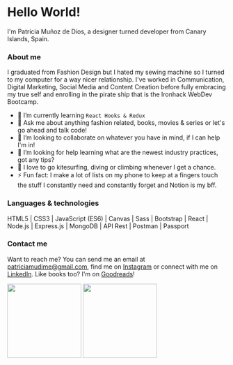 # Hello World!

I'm Patricia Muñoz de Dios, a designer turned developer from Canary Islands, Spain.

### About me

I graduated from Fashion Design but I hated my sewing machine so I turned to my computer for a way nicer relationship.
I've worked in Communication, Digital Marketing, Social Media and Content Creation before fully embracing my true self and enrolling in the pirate ship that is the Ironhack WebDev Bootcamp.

- 🌱  I’m currently learning `React Hooks & Redux`
- 💬  Ask me about anything fashion related, books, movies & series or let's go ahead and talk code!
- 👯  I’m looking to collaborate on whatever you have in mind, if I can help I'm in!
- 🤔  I’m looking for help learning what are the newest industry practices, got any tips?
- :muscle:  I love to go kitesurfing, diving or climbing whenever I get a chance.
- :zap:  Fun fact: I make a lot of lists on my phone to keep at a fingers touch the stuff I constantly need and constantly forget and Notion is my bff.


### Languages & technologies

HTML5 | CSS3 | JavaScript (ES6) | Canvas | Sass | Bootstrap | React | Node.js | Express.js | MongoDB | API Rest | Postman | Passport

### Contact me

Want to reach me? You can send me an email at patriciamudime@gmail.com, find me on [Instagram](https://www.instagram.com/patriciamdm/) or connect with me on [LinkedIn](https://www.linkedin.com/in/patriciamudime/). Like books too? I'm on [Goodreads](https://www.goodreads.com/patriciamdm)!



<div >
  <img height="170px" src="https://github-readme-stats.vercel.app/api?username=patriciamdm&show_icons=true&theme=algolia&icon_color=f4cd7c&hide_border=true" />
  <img height="170px" src="https://github-readme-stats.vercel.app/api/top-langs/?username=patriciamdm&layout=compact&theme=algolia&hide_border=true" />
</div>

<!--- [![Patricia's GitHub Stats](https://github-readme-stats.vercel.app/api?username=patriciamdm&show_icons=true&theme=ayu-mirage)](https://github.com/patriciamdm/github-readme) [![Top Langs](https://github-readme-stats.vercel.app/api/top-langs/?username=patriciamdm&layout=compact&theme=ayu-mirage)](https://github.com/patriciamdm/github-readme) --->

<!--- 
- 🔭 I’m currently working on ...
- 🌱 I’m currently learning ...
- 👯 I’m looking to collaborate on ...
- 🤔 I’m looking for help with ...
- 💬 Ask me about ...
- 📫 How to reach me: ...
- 😄 Pronouns: ...
- ⚡ Fun fact: ...
--->

<!--- [<img src="https://now-playing-codestackr.vercel.app/api/spotify-playing" alt="codeSTACKr Spotify Playing" width="350" />](https://open.spotify.com/user/swyqyimdc12jajde4vpwd2x1b) --->
